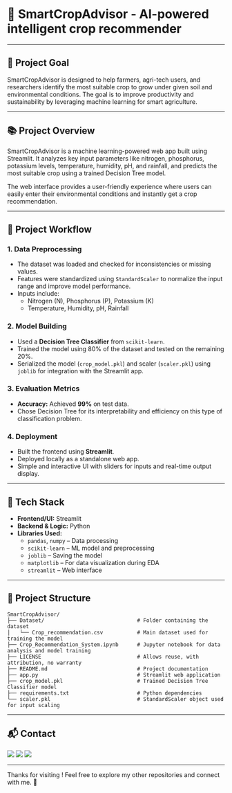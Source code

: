 # 🌾 SmartCropAdvisor - AI-powered intelligent crop recommender

---

## 🎯 Project Goal

SmartCropAdvisor is designed to help farmers, agri-tech users, and researchers identify the most suitable crop to grow under given soil and environmental conditions. The goal is to improve productivity and sustainability by leveraging machine learning for smart agriculture.

---

## 📚 Project Overview

SmartCropAdvisor is a machine learning-powered web app built using Streamlit. It analyzes key input parameters like nitrogen, phosphorus, potassium levels, temperature, humidity, pH, and rainfall, and predicts the most suitable crop using a trained Decision Tree model.

The web interface provides a user-friendly experience where users can easily enter their environmental conditions and instantly get a crop recommendation.

---

## 🔁 Project Workflow

### 1. **Data Preprocessing**
- The dataset was loaded and checked for inconsistencies or missing values.
- Features were standardized using `StandardScaler` to normalize the input range and improve model performance.
- Inputs include:
  - Nitrogen (N), Phosphorus (P), Potassium (K)
  - Temperature, Humidity, pH, Rainfall

### 2. **Model Building**
- Used a **Decision Tree Classifier** from `scikit-learn`.
- Trained the model using 80% of the dataset and tested on the remaining 20%.
- Serialized the model (`crop_model.pkl`) and scaler (`scaler.pkl`) using `joblib` for integration with the Streamlit app.

### 3. **Evaluation Metrics**
- **Accuracy:** Achieved **99%** on test data.
- Chose Decision Tree for its interpretability and efficiency on this type of classification problem.

### 4. **Deployment**
- Built the frontend using **Streamlit**.
- Deployed locally as a standalone web app.
- Simple and interactive UI with sliders for inputs and real-time output display.

---

## 🧰 Tech Stack

- **Frontend/UI:** Streamlit
- **Backend & Logic:** Python
- **Libraries Used:**
  - `pandas`, `numpy` – Data processing
  - `scikit-learn` – ML model and preprocessing
  - `joblib` – Saving the model
  - `matplotlib` – For data visualization during EDA
  - `streamlit` – Web interface

---

## 📁 Project Structure

```plaintext
SmartCropAdvisor/
├── Dataset/                              # Folder containing the dataset
│   └── Crop_recommendation.csv           # Main dataset used for training the model
├── Crop_Recommendation_System.ipynb      # Jupyter notebook for data analysis and model training
├── LICENSE                               # Allows reuse, with attribution, no warranty
├── README.md                             # Project documentation
├── app.py                                # Streamlit web application
├── crop_model.pkl                        # Trained Decision Tree Classifier model
├── requirements.txt                      # Python dependencies
└── scaler.pkl                            # StandardScaler object used for input scaling

```
---

## 📬 Contact

<p>
  <a href="mailto:aradhyaray99@gmail.com"><img src="https://img.shields.io/badge/Email-D14836?style=for-the-badge&logo=gmail&logoColor=white" /></a>
  <a href="www.linkedin.com/in/rayaradhya"><img src="https://img.shields.io/badge/LinkedIn-blue?style=for-the-badge&logo=linkedin&logoColor=white" /></a>
  <a href="https://github.com/AradhyaRay05"><img src="https://img.shields.io/badge/GitHub-181717?style=for-the-badge&logo=github&logoColor=white" /></a>
</p>

---

Thanks for visiting ! Feel free to explore my other repositories and connect with me. 🚀 
